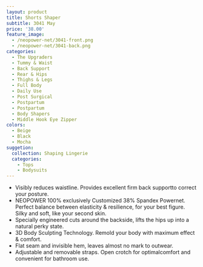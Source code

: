 ```yaml
---
layout: product
title: Shorts Shaper
subtitle: 3041 May
price: '38.00'
feature_image: 
  - /neopower-net/3041-front.png
  - /neopower-net/3041-back.png
categories: 
  - The Upgraders
  - Tummy & Waist
  - Back Support
  - Rear & Hips
  - Thighs & Legs
  - Full Body
  - Daily Use
  - Post Surgical
  - Postpartum
  - Postpartum
  - Body Shapers
  - Middle Hook Eye Zipper
colors:
  - Beige
  - Black
  - Mocha
suggetion: 
  collection: Shaping Lingerie
  categories: 
    - Tops
    - Bodysuits
---
```


- Visibly reduces waistline. Provides excellent firm back supportto correct your posture. 
- NEOPOWER 100% exclusively Customized 38% Spandex Powernet. Perfect balance between elasticity & resilience, for your best figure. Silky and soft, like your second skin.
- Specially engineered cuts around the backside, lifts the hips up into a natural perky state.
- 3D Body Sculpting Technology. Remold your body with  maximum effect & comfort.
- Flat seam and invisible hem, leaves almost no mark to outwear.
- Adjustable and removable straps. Open crotch for optimalcomfort and convenient for bathroom use. 